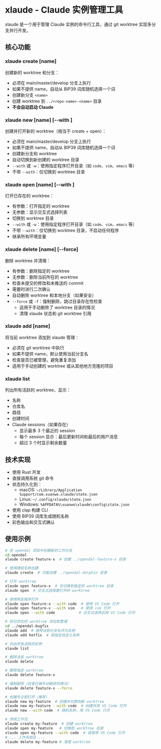 # xlaude - Claude 实例管理工具

xlaude 是一个用于管理 Claude 实例的命令行工具，通过 git worktree 实现多分支并行开发。

## 核心功能

### xlaude create [name]
创建新的 worktree 和分支：
- 必须在 main/master/develop 分支上执行
- 如果不提供 name，自动从 BIP39 词库随机选择一个词
- 创建新分支 `<name>`
- 创建 worktree 到 `../<repo-name>-<name>` 目录
- **不会自动启动 Claude**

### xlaude new [name] [--with <program>]
创建并打开新的 worktree（相当于 create + open）：
- 必须在 main/master/develop 分支上执行
- 如果不提供 name，自动从 BIP39 词库随机选择一个词
- 创建新分支和 worktree
- 自动切换到新创建的 worktree 目录
- `--with` 或 `-w`：使用指定程序打开目录（如 `code`、`vim`、`emacs` 等）
- 不带 `--with`：仅切换到 worktree 目录

### xlaude open [name] [--with <program>]
打开已存在的 worktree：
- 有参数：打开指定的 worktree
- 无参数：显示交互式选择列表
- 切换到 worktree 目录
- `--with` 或 `-w`：使用指定程序打开目录（如 `code`、`vim`、`emacs` 等）
- 不带 `--with`：仅切换到 worktree 目录，不启动任何程序
- 继承所有环境变量

### xlaude delete [name] [--force]
删除 worktree 并清理：
- 有参数：删除指定的 worktree
- 无参数：删除当前所在的 worktree
- 检查未提交的修改和未推送的 commit
- 需要时进行二次确认
- 自动删除 worktree 和本地分支（如果安全）
- `--force` 或 `-f`：强制删除，跳过目录存在性检查
  - 适用于手动删除了 worktree 目录的情况
  - 清理 xlaude 状态和 git worktree 引用

### xlaude add [name]
将当前 worktree 添加到 xlaude 管理：
- 必须在 git worktree 中执行
- 如果不提供 name，默认使用当前分支名
- 检查是否已被管理，避免重复添加
- 适用于手动创建的 worktree 或从其他地方克隆的项目

### xlaude list
列出所有活跃的 worktree，显示：
- 名称
- 仓库名
- 路径
- 创建时间
- Claude sessions（如果存在）
  - 显示最多 3 个最近的 session
  - 每个 session 显示：最后更新时间和最后的用户消息
  - 超过 3 个时显示剩余数量

## 技术实现

- 使用 Rust 开发
- 直接调用系统 git 命令
- 状态持久化到：
  - macOS: `~/Library/Application Support/com.xuanwo.xlaude/state.json`
  - Linux: `~/.config/xlaude/state.json`
  - Windows: `%APPDATA%\xuanwo\xlaude\config\state.json`
- 使用 clap 构建 CLI
- 使用 BIP39 词库生成随机名称
- 彩色输出和交互式确认

## 使用示例

```bash
# 在 opendal 项目中创建新的工作分支
cd opendal
xlaude create feature-x  # 创建 ../opendal-feature-x 目录

# 使用随机名称创建
xlaude create  # 可能创建 ../opendal-dolphin 目录

# 打开 worktree
xlaude open feature-x  # 仅切换到指定的 worktree 目录
xlaude open  # 交互式选择要打开的 worktree

# 使用特定程序打开
xlaude open feature-x --with code  # 使用 VS Code 打开
xlaude open feature-x --with vim   # 使用 vim 打开
xlaude open --with code           # 交互式选择后用 VS Code 打开

# 将已存在的 worktree 添加到管理
cd ../opendal-bugfix
xlaude add  # 使用当前分支名作为名称
xlaude add hotfix  # 或指定自定义名称

# 列出所有活跃的实例
xlaude list

# 删除当前 worktree
xlaude delete

# 删除指定 worktree
xlaude delete feature-x

# 强制删除（目录已被手动删除的情况）
xlaude delete feature-x --force

# 创建并立即打开（推荐）
xlaude new my-feature  # 创建并切换到新 worktree
xlaude new my-feature --with code  # 创建并用 VS Code 打开
xlaude new --with code  # 随机名称，用 VS Code 打开

# 传统工作流
xlaude create my-feature  # 创建 worktree
xlaude open my-feature   # 切换到 worktree 目录
xlaude open my-feature --with code  # 或使用 VS Code 打开
# ... 工作完成后 ...
xlaude delete my-feature # 清理 worktree
```